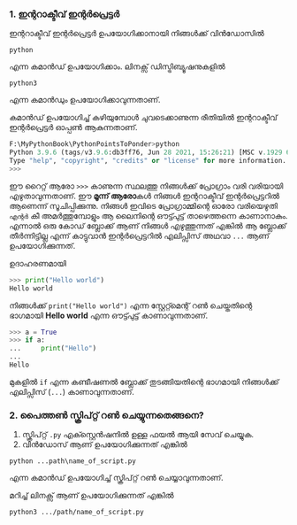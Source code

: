 ### 1. ഇന്ററാക്ടീവ് ഇന്റര്‍പ്രെട്ടര്‍

ഇന്ററാക്ടീവ് ഇന്റര്‍പ്രെട്ടര്‍ ഉപയോഗിക്കാനായി നിങ്ങള്‍ക്ക് വിന്‍ഡോസില്‍

```
python
```

എന്ന കമാന്‍ഡ് ഉപയോഗിക്കാം. ലിനക്സ് ഡിസ്ട്രിബ്യൂഷനുകളില്‍

```
python3
```

എന്ന കമാന്‍ഡും ഉപയോഗിക്കാവുന്നതാണ്.

കമാന്‍ഡ് ഉപയോഗിച്ച് കഴിയുമ്പോള്‍ ചുവടെക്കാണുന്ന രീതിയില്‍ ഇന്ററാക്ടീവ് ഇന്റര്‍പ്രെട്ടര്‍ ഓപ്പണ്‍ ആകുന്നതാണ്.

```python
F:\MyPythonBook\PythonPointsToPonder>python
Python 3.9.6 (tags/v3.9.6:db3ff76, Jun 28 2021, 15:26:21) [MSC v.1929 64 bit (AMD64)] on win32
Type "help", "copyright", "credits" or "license" for more information.
>>>
```

ഈ റൈറ്റ് ആരോ `>>>` കാണുന്ന സ്ഥലത്തു നിങ്ങള്‍ക്ക് പ്രോഗ്രാം വരി വരിയായി എഴുതാവുന്നതാണ്. ഈ **മൂന്ന് ആരോ**കള്‍ നിങ്ങള്‍ ഇന്ററാക്ടീവ് ഇന്റര്‍പ്രെട്ടറില്‍ ആണെന്ന് സൂചിപ്പിക്കുന്നു. നിങ്ങള്‍ ഇവിടെ പ്രോഗ്രാമ്മിന്റെ ഓരോ വരിയെഴുതി `എന്റര്‍` കീ അമര്‍ത്തുമ്പോളും ആ ലൈനിന്റെ ഔട്ട്പുട്ട് താഴെത്തന്നെ കാണാനാകും. എന്നാല്‍ ഒരു കോഡ് ബ്ലോക്ക് ആണ് നിങ്ങള്‍ എഴുത്തുന്നത് എങ്കില്‍ ആ ബ്ലോക്ക് തീര്‍ന്നിട്ടില്ല എന്ന് കാട്ടുവാന്‍ ഇന്റര്‍പ്രെട്ടറില്‍ എലിപ്സിസ് അഥവാ `...` ആണ് ഉപയോഗിക്കുന്നത്.

ഉദാഹരണമായി

```python
>>> print("Hello world")
Hello world
```
നിങ്ങള്‍ക്ക് `print("Hello world")` എന്ന സ്റ്റേറ്റ്മെന്റ് റണ്‍ ചെയ്തതിന്റെ ഭാഗമായി **Hello world** എന്ന ഔട്ട്പുട്ട് കാണാവുന്നതാണ്.

```python
>>> a = True
>>> if a:
...     print("Hello")
... 
Hello
```

മുകളില്‍ `if` എന്ന കണ്ടീഷണല്‍ ബ്ലോക്ക് തുടങ്ങിയതിന്റെ ഭാഗമായി നിങ്ങള്‍ക്ക് എലിപ്സിസ് (`...`) കാണാവുന്നതാണ്.

### 2. പൈത്തണ്‍ സ്ക്രിപ്റ്റ് റണ്‍ ചെയ്യുന്നതെങ്ങനെ?

1. സ്ക്രിപ്റ്റ് `.py` എക്സ്റ്റെന്‍ഷനില്‍ ഉള്ള ഫയല്‍ ആയി സേവ് ചെയ്യുക.
2. വിന്‍ഡോസ് ആണ് ഉപയോഗിക്കുന്നത് എങ്കില്‍

```
python ...path\name_of_script.py
```
എന്ന  കമാന്‍ഡ് ഉപയോഗിച്ച് സ്ക്രിപ്റ്റ് റണ്‍ ചെയ്യാവുന്നതാണ്.

മറിച്ച് ലിനക്സ് ആണ് ഉപയോഗിക്കുന്നത് എങ്കില്‍

```
python3 .../path/name_of_script.py
```

